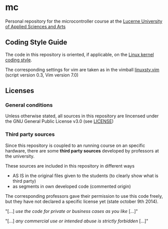 # mc

Personal repository for the microcontroller course at the 
[Lucerne University of Applied Sciences and Arts](http://www.hslu.ch)

## Coding Style Guide
The code in this repository is oriented, if applicable, on the
[Linux kernel coding style](https://www.kernel.org/doc/Documentation/CodingStyle).

The corresponding settings for vim are taken as in the vimball
[linuxsty.vim](http://www.vim.org/scripts/script.php?script_id=4369)
(script version 0.3, Vim version 7.0)

## Licenses

### General conditions
Unless otherwise stated, all sources in this repository are lincensed under
the GNU General Public License v3.0 (see [LICENSE](LICENSE))

### Third party sources
Since this repository is coupled to an running course on an specific hardware,
there are some **third party sources** developed by professors at the university.

These sources are included in this repository in different ways

* AS IS in the original files given to the students (to clearly show what is third party)
* as segments in own developed code (commented origin)

The corresponding professors gave their permission to use this code freely, but
they have not declared a specific license yet (state october 9th 2014).

"[...] *use the code for private or business cases as you like* [...]"

"[...] *any commercial use or intended abuse is strictly forbidden* [...]"
